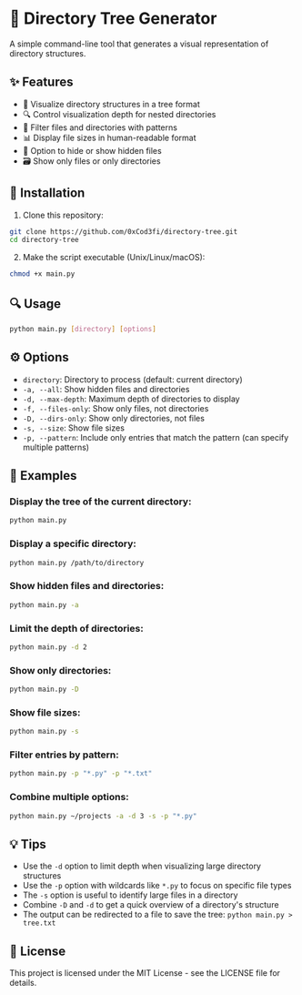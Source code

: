 # 🌲 Directory Tree Generator

A simple command-line tool that generates a visual representation of directory structures.

## ✨ Features

- 📂 Visualize directory structures in a tree format
- 🔍 Control visualization depth for nested directories
- 🔄 Filter files and directories with patterns
- 📊 Display file sizes in human-readable format
- 🙈 Option to hide or show hidden files
- 🗃️ Show only files or only directories

## 🚀 Installation

1. Clone this repository:
```bash
git clone https://github.com/0xCod3fi/directory-tree.git
cd directory-tree
```

2. Make the script executable (Unix/Linux/macOS):
```bash
chmod +x main.py
```

## 🔍 Usage

```bash
python main.py [directory] [options]
```

## ⚙️ Options

- `directory`: Directory to process (default: current directory)
- `-a, --all`: Show hidden files and directories
- `-d, --max-depth`: Maximum depth of directories to display
- `-f, --files-only`: Show only files, not directories
- `-D, --dirs-only`: Show only directories, not files
- `-s, --size`: Show file sizes
- `-p, --pattern`: Include only entries that match the pattern (can specify multiple patterns)

## 📝 Examples

### Display the tree of the current directory:
```bash
python main.py
```

### Display a specific directory:
```bash
python main.py /path/to/directory
```

### Show hidden files and directories:
```bash
python main.py -a
```

### Limit the depth of directories:
```bash
python main.py -d 2
```

### Show only directories:
```bash
python main.py -D
```

### Show file sizes:
```bash
python main.py -s
```

### Filter entries by pattern:
```bash
python main.py -p "*.py" -p "*.txt"
```

### Combine multiple options:
```bash
python main.py ~/projects -a -d 3 -s -p "*.py"
```

## 💡 Tips

- Use the `-d` option to limit depth when visualizing large directory structures
- Use the `-p` option with wildcards like `*.py` to focus on specific file types
- The `-s` option is useful to identify large files in a directory
- Combine `-D` and `-d` to get a quick overview of a directory's structure
- The output can be redirected to a file to save the tree: `python main.py > tree.txt`

## 📄 License

This project is licensed under the MIT License - see the LICENSE file for details.
